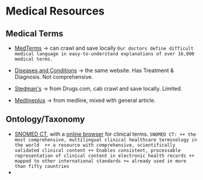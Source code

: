 # Medical Resources

## Medical Terms
+ [MedTerms](https://www.medicinenet.com/medterms-medical-dictionary/article.htm) -> can crawl and save locally
```Our doctors define difficult medical language in easy-to-understand explanations of over 16,000 medical terms.```

+ [Diseases and Conditions](https://www.medicinenet.com/diseases_and_conditions/article.htm) -> the same website. Has Treatment & Diagnosis. Not comprehensive.

+ [Stedman's](https://www.drugs.com/medical_dictionary.html#a2z) -> from Drugs.com, cab crawl and save locally. Limited.

+ [Medlineplus](https://medlineplus.gov/ency/encyclopedia_A.htm) -> from medline, mixed with general article.


## Ontology/Taxonomy
+ [SNOMED CT](https://www.snomed.org/), with a [online browser](http://browser.ihtsdotools.org/)  for clinical terms.  ```SNOMED CT:
  ++ the most comprehensive, multilingual clinical healthcare terminology in the world 
 ++ a resource with comprehensive, scientifically validated clinical content
 ++ Enables consistent, processable representation of clinical content in electronic health records
 ++ mapped to other international standards
 += already used in more than fifty countries```
+
